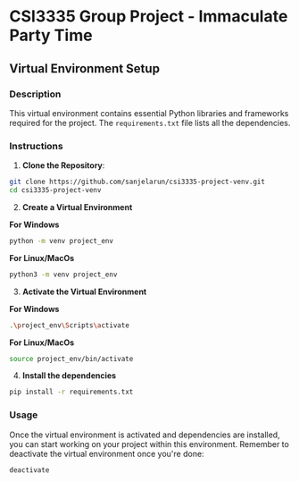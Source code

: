 # CSI3335 Group Project - Immaculate Party Time




## Virtual Environment Setup

### Description

This virtual environment contains essential Python libraries and frameworks required for the project. The `requirements.txt` file lists all the dependencies.

### Instructions


1. **Clone the Repository**:

```bash
git clone https://github.com/sanjelarun/csi3335-project-venv.git
cd csi3335-project-venv
```

2. **Create a Virtual Environment**

**For Windows**
```bash
python -m venv project_env
```
**For Linux/MacOs**
```bash
python3 -m venv project_env

```
3. **Activate the Virtual Environment**

**For Windows**
```bash
.\project_env\Scripts\activate
```
**For Linux/MacOs**
```bash
source project_env/bin/activate
```

4. **Install the dependencies**
```bash
pip install -r requirements.txt
```

### Usage

Once the virtual environment is activated and dependencies are installed, you can start working on your project within this environment. Remember to deactivate the virtual environment once you're done:

```bash
deactivate
```
